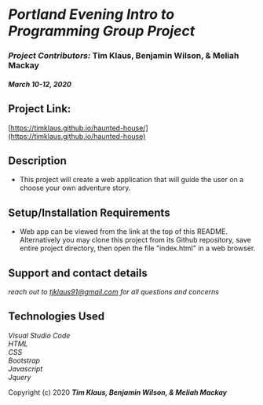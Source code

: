 # *Portland Evening Intro to Programming Group Project*  
### *Project Contributors:* Tim Klaus, Benjamin Wilson, & Meliah Mackay  
#### _March 10-12, 2020_

## Project Link:
[https://timklaus.github.io/haunted-house/](https://timklaus.github.io/haunted-house)

## Description

* This project will create a web application that will guide the user on a choose your own adventure story. 

## Setup/Installation Requirements

* Web app can be viewed from the link at the top of this README. Alternatively you may clone this project from its Github repository, save entire project directory, then open the file "index.html" in a web browser.

## Support and contact details  

_reach out to tjklaus91@gmail.com for all questions and concerns_

## Technologies Used 
_Visual Studio Code_  
_HTML_  
_CSS_  
_Bootstrap_  
_Javascript_  
_Jquery_  
  
Copyright (c) 2020 **_Tim Klaus, Benjamin Wilson, & Meliah Mackay_**
